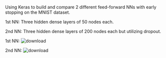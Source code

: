 Using Keras to build and compare 2 different feed-forward NNs with early stopping on the MNIST dataset.

1st NN: Three hidden dense layers of 50 nodes each.

2nd NN: Three hidden dense layers of 200 nodes each but utilizing dropout.


1st NN:
![download](https://github.com/user-attachments/assets/4b4dc726-ca66-401e-aa91-30344484cddb)

2nd NN:
![download](https://github.com/user-attachments/assets/1852a7b8-e212-47d6-8b8e-92313750dc57)
